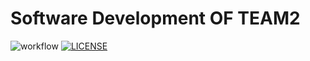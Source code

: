 # Software Development OF TEAM2

![workflow](https://github.com/BurmeseNoob/Project_Team2/actions/workflows/main.yml/badge.svg) [![LICENSE](https://img.shields.io/github/license/BurmeseNoob/Project_Team2/devops.svg?style=flat-square)](https://github.com/BurmeseNoob/Project_Team2/blob/master/LICENSE)
